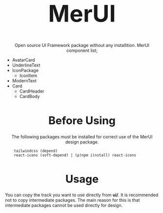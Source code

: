 <h1 align="center" style="font-size: 75px;">MerUI</h1>
<p align="center">Open source UI Framework package without any installition. MerUI component list;</p>
<ul>
    <li>AvatarCard</li>
    <li>UnderlineText</li>
    <li>
        IconPackage
        <ul>
            <li>IconItem</li>        
        </ul>    
    </li>
    <li>ModernText</li>
    <li>
        Card
        <ul>
            <li>CardHeader</li>        
            <li>CardBody</li>        
        </ul>    
    </li>
</ul>

<h1 align="center" style="font-size: 35px;">Before Using</h1>
<p align="center">The following packages must be installed for correct use of the MerUI design package.</p>

```
    tailwindcss (depend)
    react-icons (soft-depend) | (p)npm i(nstall) react-icons
```

<h1 align="center" style="font-size: 35px;">Usage</h1>
<p>You can copy the track you want to use directly from <strong>ui/</strong>. It is recommended not to copy intermediate packages. The main reason for this is that intermediate packages cannot be used directly for design.</p>
